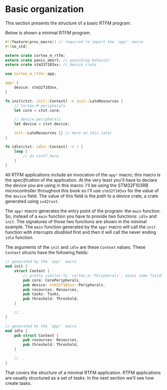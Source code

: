 # Basic organization

This section presents the structure of a basic RTFM program.

Below is shown a minimal RTFM program.

``` rust
#![feature(proc_macro)] // required to import the `app!` macro
#![no_std]

extern crate cortex_m_rtfm;
extern crate panic_abort; // panicking behavior
extern crate stm32f103xx; // device crate

use cortex_m_rtfm::app;

app! {
    device: stm32f103xx,
}

fn init(ctxt: init::Context) -> init::LateResources {
    // Cortex-M peripherals
    let core = ctxt.core;

    // device peripherals
    let device = ctxt.device;

    init::LateResources {} // more on this later
}

fn idle(ctxt: idle::Context) -> ! {
    loop {
        // do stuff here
    }
}
```

All RTFM applications include an invocation of the `app!` macro; this macro is the *specification*
of the application. At the very least you'll have to declare the device you are using in this macro.
I'll be using the STM32F103RB microcontroller throughout this book so I'll use `stm32f103xx` for the
value of the `device` field. The value of this field is the *path* to a device crate, a crate
generated using `svd2rust`.

The `app!` macro generates the entry point of the program: the `main` function. So, instead of a
`main` function you have to provide *two* functions: `idle` and `init`. The signatures of those two
functions are shown in the minimal example. The `main` function generated by the `app!` macro will
call the `init` function *with interrupts disabled* first and then it will call the never ending
`idle` function.

The arguments of the `init` and `idle` are these `Context` values. These `Context` structs have the
following fields:

``` rust
// generated by the `app!` macro
mod init {
    struct Context {
        // pretty similar to `cortex_m::Peripherals`, minus some fields
        pub core: CorePeripherals,
        pub device: stm32f103xx::Peripherals,
        pub resources: Resources,
        pub tasks: Tasks,
        pub threshold: Threshold,
    }

    // ..
}

// generated by the `app!` macro
mod idle {
    pub struct Context {
        pub resources: Resources,
        pub threshold: Threshold,
    }

    // ..
}
```

That covers the structure of a minimal RTFM application. RTFM applications are usually structured as
a set of *tasks*. In the next section we'll see how create tasks.
